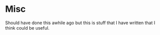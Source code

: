 # Misc
Should have done this awhile ago but this is stuff that I have written that I think could be useful.
